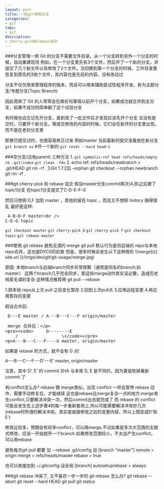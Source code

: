 ```yaml
---
layout: post
title: 一些git常用方法
categories:
- git
tags:
- git
description:
- cherry-pick和rebase混合
---
```

###分支管理一例
Git 的分支不需要文件目录。从一个分支转到另外一个分支的时候，自动重建现场
例如，在一个分支里先有3个文件，然后开了一个新的分支，并提交了几个新文件以及修改了2个文件。当切换到第一个分支的时候，工作目录里恢复到原先的3地个文件，其内容也是先前的内容，没有改动过

分支不仅仅用来管理程序的版本，而且可以用来辅助尝试性程序开发，称为主题分支/专题分支(Topic Branch)

因此用熟了 Git 的人常常会在做任何事情以前开个分支，如果成功就合并到主分支，如果不成功则简单删了这个试验分支

有时候也会忘记先开分支，直到改了一批文件后才发现应该先开个分支
当没有提交时，只要开个新分支。等提交修改的内容的时候，它们会在新开的分支里出现，而不是在老的分支里

即使已提交过时，也很容易修正过来
例如master 当前最新的提交准备放在新分支
`git branch xx` #开一个新的
`git reset --hard head~1`

###空分支(没有parent)
三种方法
1.
`git symbolic-ref head refs/heads/empty`
`rm .git/index`
`git clean -fdx`
2.
echo ref: refs/heads/newbranch > .git/HEAD
git rm -rf .
3.Git 1.7.2后 –orphan
git checkout --orphan newbranch
git rm -rf . 

###git cherry-pick 和 rebase 混合
假设master分支commit两次(A,B)之后建了topic1分支
在topic1分支提交了C-D-E-F-G

然后只想把 D,F 加到 master ，其他的留在 topic ，而且又不想把 history 搞得很乱
最好是这样:
<xmp>
A-B-D-F  master
      \
        C-E-G topic
</xmp>
`git checkout master`
`git cherry-pick D`
`git cherry-pick F`
`git checkout topic`
`git rebase master`

###使用 git rebase 避免无谓的 merge
git pull 默认行为是将远端的 repo与本地repo合并，这也是DVCS的初衷
但是，很多时候会发生以下这种情形
![merge]({{ site.url }}/imgs/dev/git/git-usage/merge.jpg)

原因:
本地branch与远端branch同步非常频繁（通常是同名的branch,如 master）
这两个branch几乎完全同步，那这些merge动作其实没必要，造成历史线索无谓的复杂
这种情况推荐用
git pull --rebase 

1.把本地 repo从上次 pull 之后变化暂存
2.回到上次pull点
3.应用远程变更
4.再应用暂存的变更

假设合并前:
<xmp>
          D---E master
         /
A---B---C---F origin/master
</xmp>
<xmp>
merge 合并后：

         D--------E
        /                 \
A---B---C---F----G   master, origin/master
</xmp>
如果是 rebase 的方式，就不会有 G 点!

A---B---C---F---D'---E'   master, origin/master

注意，其中 D’, E’ 的 commit SHA 与本來 D, E 是不同的，因为算是砍掉重新 commit 了

有conflict怎么办?
rebase 跟 merge类似，出现 conflict 一样会暂停 rebase 动作，需要手动修复后，才能继续
这也是rebase比merge复杂一点的地方:merge发生conflict,只要解决冲突一次，然后commit出去就完成了
而 rebase 的 conflict 可能会发生在上述步骤4的每一步重新套用上,所以可能需要解决冲突好几次
(rebase时所谓的解决冲突，其实是直接修改之前的变更内容，所以上图变成D'和E')

修改比较多，预期会有较多conflict，可以用merge,不过如果是多次大范围的主题式修改，应该一开始就开一个branch
如果修改范围较小，不太会产生conflict，可以用rebase

避免每次git pull 都要 加 --rebase
.git/config 加
[branch "master"]
  remote = origin
  merge = refs/heads/master
  rebase = true

也可以直接加到 ~/.gitconfig 设全局
[branch]
  autosetuprebase = always

###git rebase 冲突了, 又不喜欢一步一步的 git rebase 怎么办?
git rebase --abort
git reset --hard HEAD
git pull
git status


